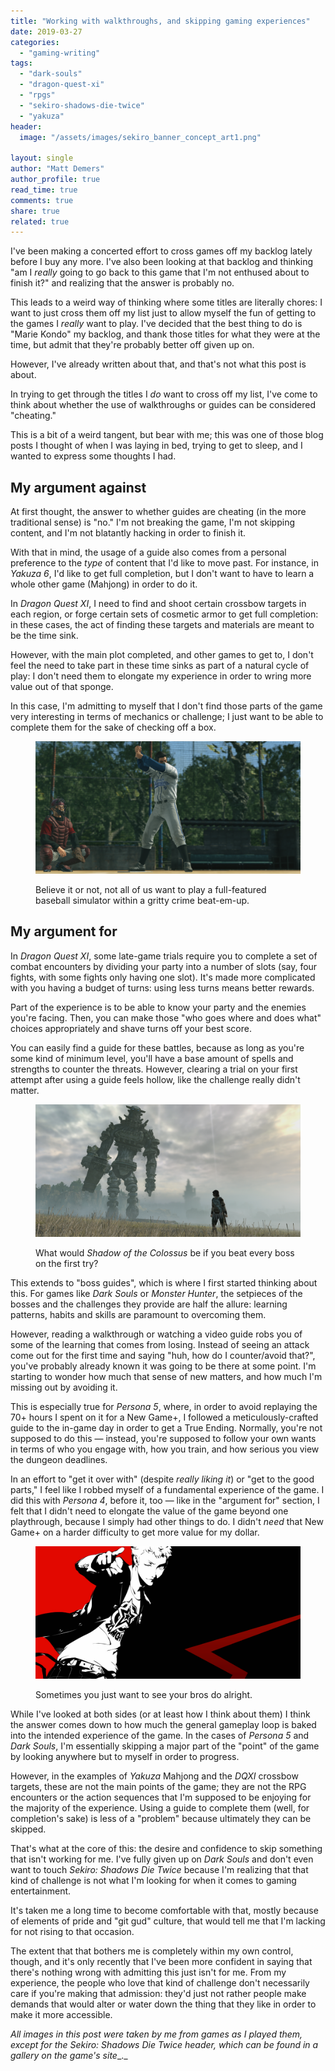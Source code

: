 ```yaml
---
title: "Working with walkthroughs, and skipping gaming experiences"
date: 2019-03-27
categories: 
  - "gaming-writing"
tags: 
  - "dark-souls"
  - "dragon-quest-xi"
  - "rpgs"
  - "sekiro-shadows-die-twice"
  - "yakuza"
header:
  image: "/assets/images/sekiro_banner_concept_art1.png"

layout: single
author: "Matt Demers"
author_profile: true
read_time: true
comments: true
share: true
related: true
---
```


I've been making a concerted effort to cross games off my backlog lately before I buy any more. I've also been looking at that backlog and thinking "am I _really_ going to go back to this game that I'm not enthused about to finish it?" and realizing that the answer is probably no.

<!--more-->

This leads to a weird way of thinking where some titles are literally chores: I want to just cross them off my list just to allow myself the fun of getting to the games I _really_ want to play. I've decided that the best thing to do is "Marie Kondo" my backlog, and thank those titles for what they were at the time, but admit that they're probably better off given up on.

However, I've already written about that, and that's not what this post is about.

In trying to get through the titles I _do_ want to cross off my list, I've come to think about whether the use of walkthroughs or guides can be considered "cheating."

This is a bit of a weird tangent, but bear with me; this was one of those blog posts I thought of when I was laying in bed, trying to get to sleep, and I wanted to express some thoughts I had.

## My argument against

At first thought, the answer to whether guides are cheating (in the more traditional sense) is "no." I'm not breaking the game, I'm not skipping content, and I'm not blatantly hacking in order to finish it.

With that in mind, the usage of a guide also comes from a personal preference to the _type_ of content that I'd like to move past. For instance, in _Yakuza 6_, I'd like to get full completion, but I don't want to have to learn a whole other game (Mahjong) in order to do it.

In _Dragon Quest XI_, I need to find and shoot certain crossbow targets in each region, or forge certain sets of cosmetic armor to get full completion: in these cases, the act of finding these targets and materials are meant to be the time sink.

However, with the main plot completed, and other games to get to, I don't feel the need to take part in these time sinks as part of a natural cycle of play: I don't need them to elongate my experience in order to wring more value out of that sponge.

In this case, I'm admitting to myself that I don't find those parts of the game very interesting in terms of mechanics or challenge; I just want to be able to complete them for the sake of checking off a box.

<figure>

![](/assets/images/yakuza_6_baseball.png)

<figcaption>

Believe it or not, not all of us want to play a full-featured baseball simulator within a gritty crime beat-em-up.

</figcaption>

</figure>

## My argument for

In _Dragon Quest XI_, some late-game trials require you to complete a set of combat encounters by dividing your party into a number of slots (say, four fights, with some fights only having one slot). It's made more complicated with you having a budget of turns: using less turns means better rewards.

Part of the experience is to be able to know your party and the enemies you're facing. Then, you can make those "who goes where and does what" choices appropriately and shave turns off your best score.

You can easily find a guide for these battles, because as long as you're some kind of minimum level, you'll have a base amount of spells and strengths to counter the threats. However, clearing a trial on your first attempt after using a guide feels hollow, like the challenge really didn't matter.

<figure>

![](/assets/images/sotc_banner_colossus_3.png)

<figcaption>

What would _Shadow of the Colossus_ be if you beat every boss on the first try?

</figcaption>

</figure>

This extends to "boss guides", which is where I first started thinking about this. For games like _Dark Souls_ or _Monster Hunter_, the setpieces of the bosses and the challenges they provide are half the allure: learning patterns, habits and skills are paramount to overcoming them.

However, reading a walkthrough or watching a video guide robs you of some of the learning that comes from losing. Instead of seeing an attack come out for the first time and saying "huh, how do I counter/avoid that?", you've probably already known it was going to be there at some point. I'm starting to wonder how much that sense of new matters, and how much I'm missing out by avoiding it.

This is especially true for _Persona 5_, where, in order to avoid replaying the 70+ hours I spent on it for a New Game+, I followed a meticulously-crafted guide to the in-game day in order to get a True Ending. Normally, you're not supposed to do this — instead, you're supposed to follow your own wants in terms of who you engage with, how you train, and how serious you view the dungeon deadlines.

In an effort to "get it over with" (despite _really liking it_) or "get to the good parts," I feel like I robbed myself of a fundamental experience of the game. I did this with _Persona 4_, before it, too — like in the "argument for" section, I felt that I didn't need to elongate the value of the game beyond one playthrough, because I simply had other things to do. I didn't _need_ that New Game+ on a harder difficulty to get more value for my dollar.

<figure>

![](/assets/images/ryusuke_persona_5_banner.png)

<figcaption>

Sometimes you just want to see your bros do alright.

</figcaption>

</figure>

While I've looked at both sides (or at least how I think about them) I think the answer comes down to how much the general gameplay loop is baked into the intended experience of the game. In the cases of _Persona 5_ and _Dark Souls_, I'm essentially skipping a major part of the "point" of the game by looking anywhere but to myself in order to progress.

However, in the examples of _Yakuza_ Mahjong and the _DQXI_ crossbow targets, these are not the main points of the game; they are not the RPG encounters or the action sequences that I'm supposed to be enjoying for the majority of the experience. Using a guide to complete them (well, for completion's sake) is less of a "problem" because ultimately they can be skipped.

That's what at the core of this: the desire and confidence to skip something that isn't working for me. I've fully given up on _Dark Souls_ and don't even want to touch _Sekiro: Shadows Die Twice_ because I'm realizing that that kind of challenge is not what I'm looking for when it comes to gaming entertainment.

It's taken me a long time to become comfortable with that, mostly because of elements of pride and "git gud" culture, that would tell me that I'm lacking for not rising to that occasion.

The extent that that bothers me is completely within my own control, though, and it's only recently that I've been more confident in saying that there's nothing wrong with admitting this just isn't for me. From my experience, the people who love that kind of challenge don't necessarily care if you're making that admission: they'd just not rather people make demands that would alter or water down the thing that they like in order to make it more accessible.

_All images in this post were taken by me from games as I played them, except for the Sekiro: Shadows Die Twice header, which can be found_ _in a gallery on the game's site__._
